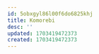 ```yaml
---
id: 5obxgyl86l00f6do6825khj
title: Komorebi
desc: ''
updated: 1703419472373
created: 1703419472373
---
```

